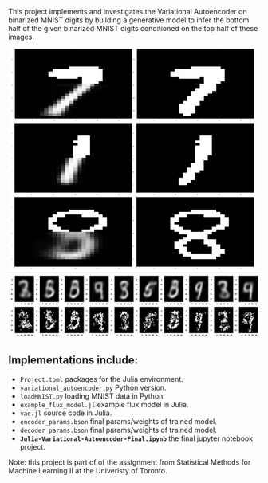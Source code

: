 This project implements and investigates the Variational Autoencoder on binarized MNIST digits by building a generative model to infer the bottom half of the given binarized MNIST digits conditioned on the top half of these images.

![](/sample_images/image_conditioned_more.png)
![](/sample_images/image_binarized.png)

## Implementations include:
* `Project.toml` packages for the Julia environment.
* `variational_autoencoder.py` Python version.
* `loadMNIST.py` loading MNIST data in Python.
* `example_flux_model.jl` example flux model in Julia.
* `vae.jl` source code in Julia.
* `encoder_params.bson` final params/weights of trained model.
* `decoder_params.bson` final params/weights of trained model.
* **`Julia-Variational-Autoencoder-Final.ipynb`** the final jupyter notebook project.

Note: this project is part of of the assignment from Statistical Methods for Machine Learning II at the Univeristy of Toronto.
